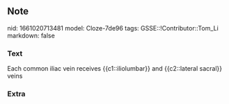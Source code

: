 ## Note
nid: 1661020713481
model: Cloze-7de96
tags: GSSE::!Contributor::Tom_Li
markdown: false

### Text
<div>
  Each common iliac vein receives {{c1::iliolumbar}} and
  {{c2::lateral sacral}} veins
</div>

### Extra

